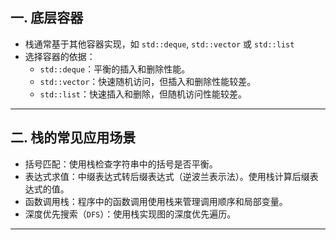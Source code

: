 ## 一. 底层容器

- 栈通常基于其他容器实现，如 `std::deque`, `std::vector` 或 `std::list`
- 选择容器的依据：
  - `std::deque`：平衡的插入和删除性能。
  - `std::vector`：快速随机访问，但插入和删除性能较差。
  - `std::list`：快速插入和删除，但随机访问性能较差。

---

## 二. 栈的常见应用场景

- 括号匹配：使用栈检查字符串中的括号是否平衡。
- 表达式求值：中缀表达式转后缀表达式（逆波兰表示法）。使用栈计算后缀表达式的值。
- 函数调用栈：程序中的函数调用使用栈来管理调用顺序和局部变量。
- 深度优先搜索（`DFS`）：使用栈实现图的深度优先遍历。

---
